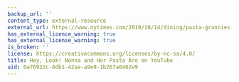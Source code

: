 ```yaml
---
backup_url: ''
content_type: external-resource
external_url: https://www.nytimes.com/2019/10/14/dining/pasta-grannies-youtube-cookbook.html
has_external_licence_warning: true
has_external_license_warning: true
is_broken: ''
license: https://creativecommons.org/licenses/by-nc-sa/4.0/
title: Hey, Look! Nonna and Her Pasta Are on YouTube
uid: 0a76922c-8db1-42aa-a9e9-1b267a0402e9
---
```

